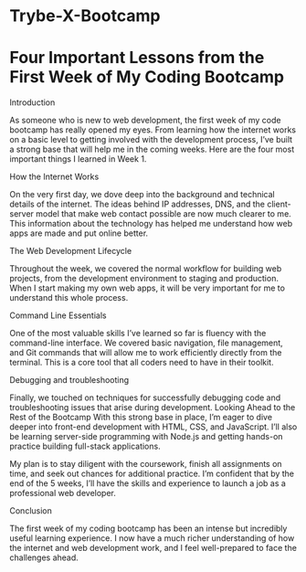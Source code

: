 # Trybe-X-Bootcamp

# Four Important Lessons from the First Week of My Coding Bootcamp

Introduction

As someone who is new to web development, the first week of my code bootcamp has really opened my eyes. From learning how the internet works on a basic level to getting involved with the development process, I’ve built a strong base that will help me in the coming weeks. Here are the four most important things I learned in Week 1.

How the Internet Works

On the very first day, we dove deep into the background and technical details of the internet. The ideas behind IP addresses, DNS, and the client-server model that make web contact possible are now much clearer to me. This information about the technology has helped me understand how web apps are made and put online better.

The Web Development Lifecycle

Throughout the week, we covered the normal workflow for building web projects, from the development environment to staging and production. When I start making my own web apps, it will be very important for me to understand this whole process.

Command Line Essentials

One of the most valuable skills I’ve learned so far is fluency with the command-line interface. We covered basic navigation, file management, and Git commands that will allow me to work efficiently directly from the terminal. This is a core tool that all coders need to have in their toolkit.

Debugging and troubleshooting

Finally, we touched on techniques for successfully debugging code and troubleshooting issues that arise during development. Looking Ahead to the Rest of the Bootcamp With this strong base in place, I’m eager to dive deeper into front-end development with HTML, CSS, and JavaScript. I’ll also be learning server-side programming with Node.js and getting hands-on practice building full-stack applications.

My plan is to stay diligent with the coursework, finish all assignments on time, and seek out chances for additional practice. I’m confident that by the end of the 5 weeks, I’ll have the skills and experience to launch a job as a professional web developer.

Conclusion

The first week of my coding bootcamp has been an intense but incredibly useful learning experience. I now have a much richer understanding of how the internet and web development work, and I feel well-prepared to face the challenges ahead.

